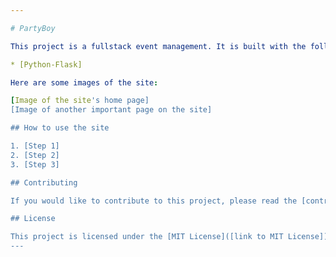 ```yaml
---

# PartyBoy

This project is a fullstack event management. It is built with the following technologies:

* [Python-Flask]

Here are some images of the site:

[Image of the site's home page]
[Image of another important page on the site]

## How to use the site

1. [Step 1]
2. [Step 2]
3. [Step 3]

## Contributing

If you would like to contribute to this project, please read the [contribution guidelines]([link to contribution guidelines]).

## License

This project is licensed under the [MIT License]([link to MIT License]).
---
```

